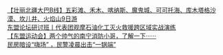   
[【壮丽北疆大巴B线】五彩滩、禾木、喀纳斯、魔鬼城、可可托海、库木塔格沙漠、坎儿井、火焰山9日游](http://www.dianyue.me/archives/199/pdzql9rz3ooj9i1w/)  
[东盟论坛研讨班丨代表团观摩石油化工灭火救援跨区域实战演练](http://www.dianyue.me/archives/878/uy44oqumekkuajsf/)  
[【东盟运动会】两个帅气的南宁消防小哥，了解一下······](http://www.dianyue.me/archives/887/ejedjunac5m0q57m/)  
[民房暗设“嗨场” ，民警凌晨出击“一锅端”](http://www.dianyue.me/archives/457/pgrl4yzg0at8io59/)